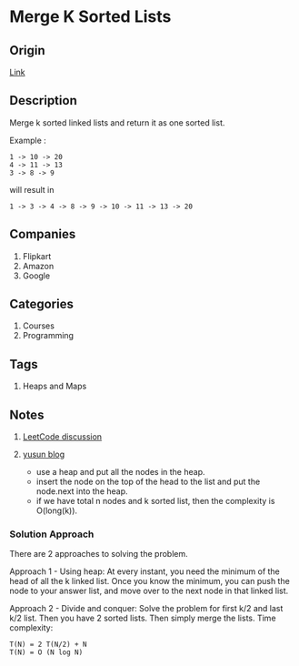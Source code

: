 # Merge K Sorted Lists

## Origin

[Link](https://www.interviewbit.com/problems/merge-k-sorted-lists/)

## Description

Merge k sorted linked lists and return it as one sorted list.

Example :

```text
1 -> 10 -> 20
4 -> 11 -> 13
3 -> 8 -> 9
```

will result in

```text
1 -> 3 -> 4 -> 8 -> 9 -> 10 -> 11 -> 13 -> 20
```

## Companies

1. Flipkart
1. Amazon
1. Google

## Categories

1. Courses
1. Programming

## Tags

1. Heaps and Maps

## Notes

1. [LeetCode discussion](https://leetcode.com/problems/merge-k-sorted-lists/discuss/10528/A-java-solution-based-on-Priority-Queue)
1. [yusun blog](https://yusun2015.wordpress.com/2015/01/16/merge-k-sorted-lists/)

    * use a heap and put all the nodes in the heap.
    * insert the node on the top of the head to the list and put the node.next into the heap.
    * if we have total n nodes and k sorted list, then the complexity is O(long(k)).

### Solution Approach

There are 2 approaches to solving the problem.

Approach 1 - Using heap: At every instant, you need the minimum of the head of all the k linked list. Once you know the minimum, you can push the node to your answer list, and move over to the next node in that linked list.

Approach 2 - Divide and conquer: Solve the problem for first k/2 and last k/2 list. Then you have 2 sorted lists. Then simply merge the lists. Time complexity:

```text
T(N) = 2 T(N/2) + N
T(N) = O (N log N)
```